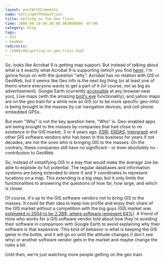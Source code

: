 ```yaml
---
layout: postWithComments
name: GettingOnTheGeoTrain
title: Getting on the Geo Train
time: 2008-06-10 04:30:00.003000000 -07:00
category: blog
tags:
- GIS
- GeoWeb
redirects:
- /2008/06/getting-on-geo-train.html
---
```

So, looks like Acrobat 9 is getting map support. But instead of talking about what is it exactly what Acrobat 9 is supporting (which you find [here](http://www.adobe.com/products/acrobatproextended/)), I'm gonna focus on with the question &quot;why&quot;. Acrobat has no relation with GIS or GeoWeb, but it seems like Geo info is the next big thing (or at least one of them) where everyone wants to get a part of it (of course, not as big as advertisement). Google Earth (currently [accessible](http://code.google.com/apis/earth/) at any browser near you), Live maps (with the amazing [bird's eye](http://en.wikipedia.org/wiki/Live_Search_Maps#Bird.27s_eye_view) functionality), and yahoo maps are on the geo train for a while now as GIS (or to be more specific geo-info) is being brought to the masses by car navigation devices, and cell phone embedded GPSs.

But even &quot;Why&quot; is not the key question here, &quot;Who&quot; is. Geo-enabled apps are being brought to the masses by companies that had close to no existence in the GIS market, 3 or 4 years ago. [ESRI](http://www.esri.com), [ERDAS](http://www.erdas.com), [Intergraph](http://www.intergraph.com) and other GIS software vendors who has been in this business for years if not decades, are not the ones who is bringing GIS to the masses. On the contrary, these companies still have no significant - or even absolutely no - contribution to GeoWeb.

So, instead of simplifying GIS in a way that would make the average Joe be able to explode its full potential. The regular databases and information systems are being extended to store X and Y coordinates to represent locations on a map. This extending is a big step, but it only limits the functionalities to answering the questions of how far, how large, and which is closer.

Of course, it's up to the GIS software vendors not to bring GIS to the masses. It could be their idea to keep low profile and enjoy their share of the GIS market without a competition with the big guys (GIS market was [estimated in 2004 to be  2.2B$, where software represent 64%](http://www.gisdevelopment.net/magazine/years/2004/dec/setting1.htm)). A friend of mine who works for a GIS software vendor told about how they're avoiding their software in comparison with Google Earth to avoid explaining why their software is that expensive. This kind of behavior is what is keeping the GIS genie in the bottle, and it will go on until the attitude changes (I don't see why) or another software vendor gets in the market and maybe change the rules a bit.

Until then, we're just watching more people getting on the geo train. 